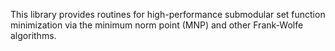 This library provides routines for 
high-performance submodular set function minimization 
via the minimum norm point (MNP) and other Frank-Wolfe algorithms.

